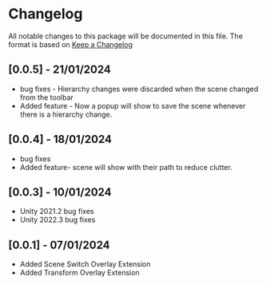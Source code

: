 # Changelog 
All notable changes to this package will be documented in this file. The format is based on [Keep a Changelog](http://keepachangelog.com/en/1.0.0/)

## [0.0.5] - 21/01/2024
- bug fixes - Hierarchy changes were discarded when the scene changed from the toolbar
- Added feature - Now a popup will show to save the scene whenever there is a hierarchy change.

## [0.0.4] - 18/01/2024
- bug fixes
- Added feature- scene will show with their path to reduce clutter.

## [0.0.3] - 10/01/2024
- Unity 2021.2 bug fixes
- Unity 2022.3 bug fixes

## [0.0.1] - 07/01/2024
- Added Scene Switch Overlay Extension
- Added Transform Overlay Extension


